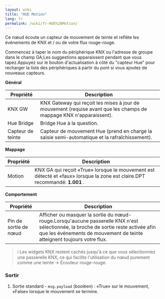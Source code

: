 ```yaml
---
layout: wiki
title: "HUE Motion"
lang: fr
permalink: /wiki/fr-HUE%20Motion/
---
```

Ce nœud écoute un capteur de mouvement de teinte et reflète les événements de KNX et / ou de votre flux rouge-rouge. 

Commencez à taper le nom du périphérique KNX ou l'adresse de groupe dans le champ GA;Les suggestions apparaissent pendant que vous tapez.Appuyez sur le bouton d'actualisation à côté du "capteur Hue" pour recharger la liste des périphériques à partir du pont si vous ajoutez de nouveaux capteurs.

**Général**

| Propriété | Description |
|-|-|
|KNX GW |KNX Gateway qui reçoit les mises à jour de mouvement (requise avant que les champs de mappage KNX n'apparaissent).|
|Hue Bridge |Bridge Hue à la question.|
|Capteur de teinte |Capteur de mouvement Hue (prend en charge la saisie semi-automatique et la rafraîchissement).|

**Mappage**

| Propriété | Description |
|-|-|
|Motion |KNX GA qui reçoit «True» lorsque le mouvement est détecté et «faux» lorsque la zone est claire.DPT recommandé: <b> 1.001 </b>.|

**Comportement**

| Propriété | Description |
|-|-|
|Pin de sortie de nœud |Afficher ou masquer la sortie du nœud-rouge.Lorsqu'aucune passerelle KNX n'est sélectionnée, la broche de sortie reste activée afin que les événements de mouvement de teinte atteignent toujours votre flux.|

> ℹ️ Les widgets KNX restent cachés jusqu'à ce que vous sélectionniez une passerelle KNX, ce qui facilite l'utilisation du nœud purement comme une teinte → Écouteur rouge-rouge.

### Sortir

1. Sortie standard - `msg.payload` (booléen)
: «True» sur le mouvement, «False» lorsque le mouvement se termine.

